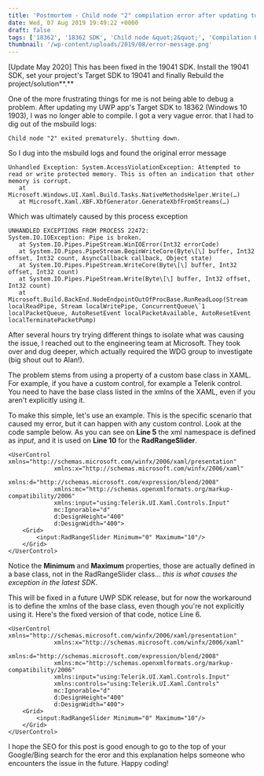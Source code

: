 ```yaml
---
title: 'Postmortem - Child node "2" compilation error after updating to 18362 SDK'
date: Wed, 07 Aug 2019 19:49:22 +0000
draft: false
tags: ['18362', '18362 SDK', 'Child node &quot;2&quot;', 'Compilation Error', 'Compile Error', 'MSBuild', 'SDK18362', 'tutorial', 'UWP', 'UWP Error', 'visual studio', 'Visual Studio 2019', 'XAML Error']
thumbnail: '/wp-content/uploads/2019/08/error-message.png'
---
```


\[Update May 2020\] This has been fixed in the 19041 SDK. Install the 19041 SDK, set your project's Target SDK to 19041 and finally Rebuild the project/solution**.**

One of the more frustrating things for me is not being able to debug a problem. After updating my UWP app's Target SDK to 18362 (Windows 10 1903), I was no longer able to compile. I got a very vague error. that I had to dig out of the msbuild logs:

```
Child node "2" exited prematurely. Shutting down. 
```

So I dug into the msbuild logs and found the original error message

```
Unhandled Exception: System.AccessViolationException: Attempted to read or write protected memory. This is often an indication that other memory is corrupt.
   at Microsoft.Windows.UI.Xaml.Build.Tasks.NativeMethodsHelper.Write(…)
   at Microsoft.Xaml.XBF.XbfGenerator.GenerateXbfFromStreams(…)
```

Which was ultimately caused by this process exception

```
UNHANDLED EXCEPTIONS FROM PROCESS 22472:
System.IO.IOException: Pipe is broken.
   at System.IO.Pipes.PipeStream.WinIOError(Int32 errorCode)
   at System.IO.Pipes.PipeStream.BeginWriteCore(Byte\[\] buffer, Int32 offset, Int32 count, AsyncCallback callback, Object state)
   at System.IO.Pipes.PipeStream.WriteCore(Byte\[\] buffer, Int32 offset, Int32 count)
   at System.IO.Pipes.PipeStream.Write(Byte\[\] buffer, Int32 offset, Int32 count)
   at Microsoft.Build.BackEnd.NodeEndpointOutOfProcBase.RunReadLoop(Stream localReadPipe, Stream localWritePipe, ConcurrentQueue\`1 localPacketQueue, AutoResetEvent localPacketAvailable, AutoResetEvent localTerminatePacketPump)
```

After several hours try trying different things to isolate what was causing the issue, I reached out to the engineering team at Microsoft. They took over and dug deeper, which actually required the WDG group to investigate (big shout out to Alan!).

The problem stems from using a property of a custom base class in XAML. For example, if you have a custom control, for example a Telerik control. You need to have the base class listed in the xmlns of the XAML, even if you aren't explicitly using it.

To make this simple, let's use an example. This is the specific scenario that caused my error, but it can happen with any custom control. Look at the code sample below. As you can see on **Line 5** the xml namespace is defined as _input_, and it is used on **Line 10** for the **RadRangeSlider**.

```
<UserControl xmlns="http://schemas.microsoft.com/winfx/2006/xaml/presentation"
             xmlns:x="http://schemas.microsoft.com/winfx/2006/xaml"
             xmlns:d="http://schemas.microsoft.com/expression/blend/2008"
             xmlns:mc="http://schemas.openxmlformats.org/markup-compatibility/2006"
             xmlns:input="using:Telerik.UI.Xaml.Controls.Input"
             mc:Ignorable="d"
             d:DesignHeight="400"
             d:DesignWidth="400">
    <Grid>
        <input:RadRangeSlider Minimum="0" Maximum="10"/>
    </Grid>
</UserControl>
```

Notice the **Minimum** and **Maximum** properties, those are actually defined in a base class, not in the RadRangeSlider class... _this is what causes the exception in the latest SDK_.

This will be fixed in a future UWP SDK release, but for now the workaround is to define the xmlns of the base class, even though you're not explicitly using it. Here's the fixed version of that code, notice Line 6.

```
<UserControl xmlns="http://schemas.microsoft.com/winfx/2006/xaml/presentation"
             xmlns:x="http://schemas.microsoft.com/winfx/2006/xaml"
             xmlns:d="http://schemas.microsoft.com/expression/blend/2008"
             xmlns:mc="http://schemas.openxmlformats.org/markup-compatibility/2006"
             xmlns:input="using:Telerik.UI.Xaml.Controls.Input"
             xmlns:controls="using:Telerik.UI.Xaml.Controls"
             mc:Ignorable="d"
             d:DesignHeight="400"
             d:DesignWidth="400">
    <Grid>
        <input:RadRangeSlider Minimum="0" Maximum="10"/>
    </Grid>
</UserControl>
```

I hope the SEO for this post is good enough to go to the top of your Google/Bing search for the eror and this explanation helps someone who encounters the issue in the future. Happy coding!